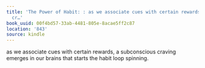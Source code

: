 ```yaml
---
title: 'The Power of Habit: : as we associate cues with certain rewards, a subconscious
  cr…'
book_uuid: 00f4bd57-33ab-4481-805e-8acae5ff2c87
location: '843'
source: kindle
---
```


as we associate cues with certain rewards, a subconscious craving emerges in our brains that starts the habit loop spinning.